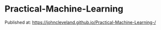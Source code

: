 # Practical-Machine-Learning

Published at: https://johncleveland.github.io/Practical-Machine-Learning-/

